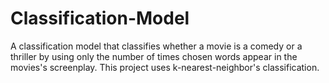 # Classification-Model

A classification model that classifies whether a movie is a comedy or a thriller by using only the number of times chosen words appear in the movies's screenplay. This project uses k-nearest-neighbor's classification.
